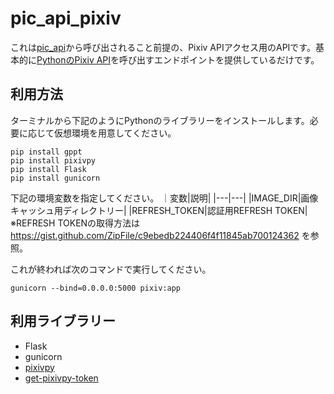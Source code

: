 # pic_api_pixiv
これは[pic_api](https://github.com/Michi-gi/pic_api)から呼び出されること前提の、Pixiv APIアクセス用のAPIです。基本的に[PythonのPixiv API](https://github.com/upbit/pixivpy)を呼び出すエンドポイントを提供しているだけです。

## 利用方法
ターミナルから下記のようにPythonのライブラリーをインストールします。必要に応じて仮想環境を用意してください。

```
pip install gppt
pip install pixivpy
pip install Flask
pip install gunicorn
```
下記の環境変数を指定してください。
｜変数|説明|
|---|---|
|IMAGE_DIR|画像キャッシュ用ディレクトリー|
|REFRESH_TOKEN|認証用REFRESH TOKEN|
※REFRESH TOKENの取得方法は https://gist.github.com/ZipFile/c9ebedb224406f4f11845ab700124362 を参照。

これが終われば次のコマンドで実行してください。
```
gunicorn --bind=0.0.0.0:5000 pixiv:app
```
## 利用ライブラリー
- Flask
- gunicorn
- [pixivpy](https://github.com/upbit/pixivpy)
- [get-pixivpy-token](https://github.com/eggplants/get-pixivpy-token)